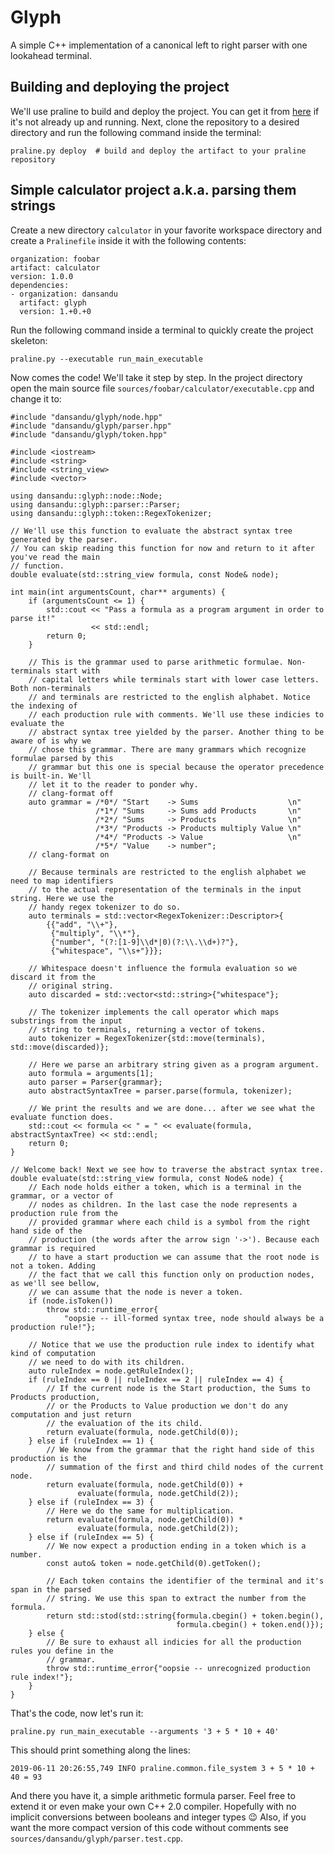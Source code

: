 # Glyph
A simple C++ implementation of a canonical left to right parser with one lookahead terminal.
## Building and deploying the project
We'll use praline to build and deploy the project. You can get it from [here](https://gitlab.com/dansandu/praline) if it's not already up and running. Next, clone the repository to a desired directory and run the following command inside the terminal:
```
praline.py deploy  # build and deploy the artifact to your praline repository
```
## Simple calculator project a.k.a. parsing them strings
Create a new directory `calculator` in your favorite workspace directory and create a `Pralinefile` inside it with the following contents:
```
organization: foobar
artifact: calculator
version: 1.0.0
dependencies:
- organization: dansandu
  artifact: glyph
  version: 1.+0.+0
```
Run the following command inside a terminal to quickly create the project skeleton:
```
praline.py --executable run_main_executable
```
Now comes the code! We'll take it step by step.
In the project directory open the main source file `sources/foobar/calculator/executable.cpp` and change it to:
```
#include "dansandu/glyph/node.hpp"
#include "dansandu/glyph/parser.hpp"
#include "dansandu/glyph/token.hpp"

#include <iostream>
#include <string>
#include <string_view>
#include <vector>

using dansandu::glyph::node::Node;
using dansandu::glyph::parser::Parser;
using dansandu::glyph::token::RegexTokenizer;

// We'll use this function to evaluate the abstract syntax tree generated by the parser.
// You can skip reading this function for now and return to it after you've read the main
// function.
double evaluate(std::string_view formula, const Node& node);

int main(int argumentsCount, char** arguments) {
    if (argumentsCount <= 1) {
        std::cout << "Pass a formula as a program argument in order to parse it!"
                  << std::endl;
        return 0;
    }

    // This is the grammar used to parse arithmetic formulae. Non-terminals start with
    // capital letters while terminals start with lower case letters. Both non-terminals
    // and terminals are restricted to the english alphabet. Notice the indexing of
    // each production rule with comments. We'll use these indicies to evaluate the
    // abstract syntax tree yielded by the parser. Another thing to be aware of is why we
    // chose this grammar. There are many grammars which recognize formulae parsed by this
    // grammar but this one is special because the operator precedence is built-in. We'll
    // let it to the reader to ponder why.
    // clang-format off
    auto grammar = /*0*/ "Start    -> Sums                    \n"
                   /*1*/ "Sums     -> Sums add Products       \n"
                   /*2*/ "Sums     -> Products                \n"
                   /*3*/ "Products -> Products multiply Value \n"
                   /*4*/ "Products -> Value                   \n"
                   /*5*/ "Value    -> number";
    // clang-format on

    // Because terminals are restricted to the english alphabet we need to map identifiers
    // to the actual representation of the terminals in the input string. Here we use the
    // handy regex tokenizer to do so.
    auto terminals = std::vector<RegexTokenizer::Descriptor>{
        {{"add", "\\+"},
         {"multiply", "\\*"},
         {"number", "(?:[1-9]\\d*|0)(?:\\.\\d+)?"},
         {"whitespace", "\\s+"}}};

    // Whitespace doesn't influence the formula evaluation so we discard it from the
    // original string.
    auto discarded = std::vector<std::string>{"whitespace"};

    // The tokenizer implements the call operator which maps substrings from the input
    // string to terminals, returning a vector of tokens.
    auto tokenizer = RegexTokenizer{std::move(terminals), std::move(discarded)};

    // Here we parse an arbitrary string given as a program argument.
    auto formula = arguments[1];
    auto parser = Parser{grammar};
    auto abstractSyntaxTree = parser.parse(formula, tokenizer);

    // We print the results and we are done... after we see what the evaluate function does.
    std::cout << formula << " = " << evaluate(formula, abstractSyntaxTree) << std::endl;
    return 0;
}

// Welcome back! Next we see how to traverse the abstract syntax tree.
double evaluate(std::string_view formula, const Node& node) {
    // Each node holds either a token, which is a terminal in the grammar, or a vector of
    // nodes as children. In the last case the node represents a production rule from the
    // provided grammar where each child is a symbol from the right hand side of the
    // production (the words after the arrow sign '->'). Because each grammar is required
    // to have a start production we can assume that the root node is not a token. Adding
    // the fact that we call this function only on production nodes, as we'll see bellow,
    // we can assume that the node is never a token.
    if (node.isToken())
        throw std::runtime_error{
            "oopsie -- ill-formed syntax tree, node should always be a production rule!"};

    // Notice that we use the production rule index to identify what kind of computation
    // we need to do with its children.
    auto ruleIndex = node.getRuleIndex();
    if (ruleIndex == 0 || ruleIndex == 2 || ruleIndex == 4) {
        // If the current node is the Start production, the Sums to Products production,
        // or the Products to Value production we don't do any computation and just return
        // the evaluation of the its child.
        return evaluate(formula, node.getChild(0));
    } else if (ruleIndex == 1) {
        // We know from the grammar that the right hand side of this production is the
        // summation of the first and third child nodes of the current node.
        return evaluate(formula, node.getChild(0)) +
               evaluate(formula, node.getChild(2));
    } else if (ruleIndex == 3) {
        // Here we do the same for multiplication.
        return evaluate(formula, node.getChild(0)) *
               evaluate(formula, node.getChild(2));
    } else if (ruleIndex == 5) {
        // We now expect a production ending in a token which is a number.
        const auto& token = node.getChild(0).getToken();

        // Each token contains the identifier of the terminal and it's span in the parsed
        // string. We use this span to extract the number from the formula.
        return std::stod(std::string{formula.cbegin() + token.begin(),
                                     formula.cbegin() + token.end()});
    } else {
        // Be sure to exhaust all indicies for all the production rules you define in the
        // grammar.
        throw std::runtime_error{"oopsie -- unrecognized production rule index!"};
    }
}
```
That's the code, now let's run it:
```
praline.py run_main_executable --arguments '3 + 5 * 10 + 40' 
```
This should print something along the lines:
```
2019-06-11 20:26:55,749 INFO praline.common.file_system 3 + 5 * 10 + 40 = 93
```
And there you have it, a simple arithmetic formula parser. Feel free to extend it or even make your own C++ 2.0 compiler. Hopefully with no implicit conversions between booleans and integer types :wink: Also, if you want the more compact version of this code without comments see `sources/dansandu/glyph/parser.test.cpp`.
